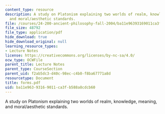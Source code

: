 ```yaml
---
content_type: resource
description: A study on Platonism explaining two worlds of realm, knowledge, meaning,
  and moral/aesthetic standards.
file: /courses/24-200-ancient-philosophy-fall-2004/ba11e96393169011ca3fb588a8cdcb60_forms.pdf
file_size: 48792
file_type: application/pdf
hide_download: true
hide_download_original: null
learning_resource_types:
- Lecture Notes
license: https://creativecommons.org/licenses/by-nc-sa/4.0/
ocw_type: OCWFile
parent_title: Lecture Notes
parent_type: CourseSection
parent_uid: f2ab5dc3-d40c-98ec-c4b0-f8ba67771a8d
resourcetype: Document
title: forms.pdf
uid: ba11e963-9316-9011-ca3f-b588a8cdcb60
---
```

A study on Platonism explaining two worlds of realm, knowledge, meaning, and moral/aesthetic standards.